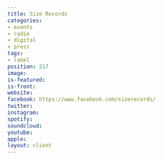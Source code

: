 ```yaml
---
title: Size Records
categories:
- events
- radio
- digital
- press
tags:
- label
position: 217
image: 
is-featured: 
is-front: 
website: 
facebook: https://www.facebook.com/sizerecords/
twitter: 
instagram: 
spotify: 
soundcloud: 
youtube: 
apple: 
layout: client
---
```


